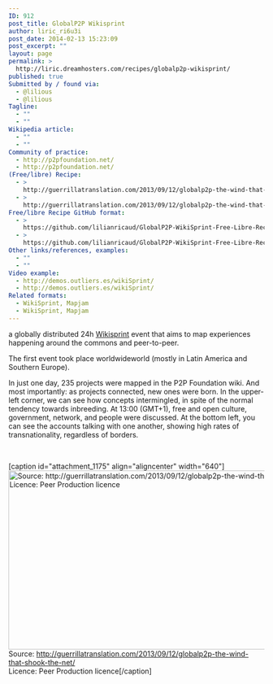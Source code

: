 ```yaml
---
ID: 912
post_title: GlobalP2P Wikisprint
author: liric_ri6u3i
post_date: 2014-02-13 15:23:09
post_excerpt: ""
layout: page
permalink: >
  http://liric.dreamhosters.com/recipes/globalp2p-wikisprint/
published: true
Submitted by / found via:
  - @lilious
  - @lilious
Tagline:
  - ""
  - ""
Wikipedia article:
  - ""
  - ""
Community of practice:
  - http://p2pfoundation.net/
  - http://p2pfoundation.net/
(Free/libre) Recipe:
  - >
    http://guerrillatranslation.com/2013/09/12/globalp2p-the-wind-that-shook-the-net/
  - >
    http://guerrillatranslation.com/2013/09/12/globalp2p-the-wind-that-shook-the-net/
Free/libre Recipe GitHub format:
  - >
    https://github.com/lilianricaud/GlobalP2P-WikiSprint-Free-Libre-Recipe
  - >
    https://github.com/lilianricaud/GlobalP2P-WikiSprint-Free-Libre-Recipe
Other links/references, examples:
  - ""
  - ""
Video example:
  - http://demos.outliers.es/wikiSprint/
  - http://demos.outliers.es/wikiSprint/
Related formats:
  - WikiSprint, Mapjam
  - WikiSprint, Mapjam
---
```

a globally distributed 24h <a title="WikiSprint" href="http://www.co-creative-recipes.cc/recipes/wikisprint/">Wikisprint</a> event that aims to map experiences happening around the commons and peer-to-peer.

The first event took place worldwideworld (mostly in Latin America and Southern Europe).

In just one day, 235 projects were mapped in the P2P Foundation wiki. And most importantly: as projects connected, new ones were born. In the upper-left corner, we can see how concepts intermingled, in spite of the normal tendency towards inbreeding. At 13:00 (GMT+1), free and open culture, government, network, and people were discussed. At the bottom left, you can see the accounts talking with one another, showing high rates of transnationality, regardless of borders.

&nbsp;

[caption id="attachment_1175" align="aligncenter" width="640"]<a href="http://www.co-creative-recipes.cc/wp-content/uploads/2014/02/globalp2p.png"><img class="size-full wp-image-1175" alt="Source: http://guerrillatranslation.com/2013/09/12/globalp2p-the-wind-that-shook-the-net/ Licence: Peer Production licence" src="http://www.co-creative-recipes.cc/wp-content/uploads/2014/02/globalp2p.png" width="640" height="352" /></a> Source: http://guerrillatranslation.com/2013/09/12/globalp2p-the-wind-that-shook-the-net/<br />Licence: Peer Production licence[/caption]